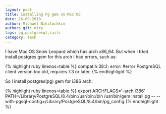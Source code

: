```yaml
---
layout: post
title: Installing Pg gem on Mac OS
date: 26-09-2010
author: Michael Nikitochkin
authors_git: miry
tags: pg,postgresql,rails
category: tech
---
```


I have Mac OS Snow Leopard which has arch x86_64. But when I tried install postgres gem for this arch I had errors, such as:

{% highlight ruby linenos=table %}
compat.h:38:2: error: #error PostgreSQL client version too old, requires 7.3 or later.
{% endhighlight %}

So I install postgres(pg) gem for i386 arch:

{% highlight ruby linenos=table %}
export ARCHFLAGS='-arch i386'
PATH=/Library/PostgreSQL/8.4/bin:/usr/bin:/bin /usr/bin/gem install pg -- --with-pgsql-config=/Library/PostgreSQL/8.4/bin/pg_config
{% endhighlight %}
